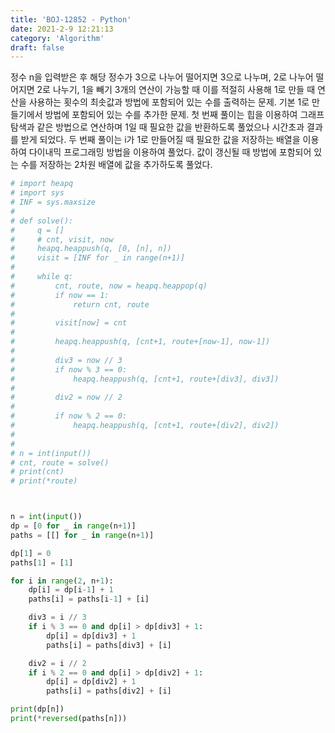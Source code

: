 ```yaml
---
title: 'BOJ-12852 - Python'
date: 2021-2-9 12:21:13
category: 'Algorithm'
draft: false
---
```

정수 n을 입력받은 후 해당 정수가 3으로 나누어 떨어지면 3으로 나누며, 2로 나누어 떨어지면 2로 나누기, 1을 빼기 3개의 연산이 가능할 때 이를 적절히 사용해 1로 만들 때 연산을 사용하는 횟수의 최솟값과 방법에 포함되어 있는 수를 출력하는 문제. 기본 1로 만들기에서 방법에 포함되어 있는 수를 추가한 문제. 첫 번째 풀이는 힙을 이용하여 그래프 탐색과 같은 방법으로 연산하며 1일 때 필요한 값을 반환하도록 풀었으나 시간초과 결과를 받게 되었다. 두 번째 풀이는 i가 1로 만들어질 때 필요한 값을 저장하는 배열을 이용하여 다이내믹 프로그래밍 방법을 이용하여 풀었다. 값이 갱신될 때 방법에 포함되어 있는 수를 저장하는 2차원 배열에 값을 추가하도록 풀었다.
```python
# import heapq
# import sys
# INF = sys.maxsize
#
# def solve():
#     q = []
#     # cnt, visit, now
#     heapq.heappush(q, [0, [n], n])
#     visit = [INF for _ in range(n+1)]
#
#     while q:
#         cnt, route, now = heapq.heappop(q)
#         if now == 1:
#             return cnt, route
#
#         visit[now] = cnt
#
#         heapq.heappush(q, [cnt+1, route+[now-1], now-1])
#
#         div3 = now // 3
#         if now % 3 == 0:
#             heapq.heappush(q, [cnt+1, route+[div3], div3])
#
#         div2 = now // 2
#
#         if now % 2 == 0:
#             heapq.heappush(q, [cnt+1, route+[div2], div2])
#
#
# n = int(input())
# cnt, route = solve()
# print(cnt)
# print(*route)



n = int(input())
dp = [0 for _ in range(n+1)]
paths = [[] for _ in range(n+1)]

dp[1] = 0
paths[1] = [1]

for i in range(2, n+1):
    dp[i] = dp[i-1] + 1
    paths[i] = paths[i-1] + [i]

    div3 = i // 3
    if i % 3 == 0 and dp[i] > dp[div3] + 1:
        dp[i] = dp[div3] + 1
        paths[i] = paths[div3] + [i]

    div2 = i // 2
    if i % 2 == 0 and dp[i] > dp[div2] + 1:
        dp[i] = dp[div2] + 1
        paths[i] = paths[div2] + [i]

print(dp[n])
print(*reversed(paths[n]))

```